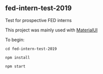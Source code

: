 ## fed-intern-test-2019

Test for prospective FED interns

This project was mainly used with [MaterialUI](https://material-ui.com/)

To begin:

```
cd fed-intern-test-2019

npm install

npm start
```
